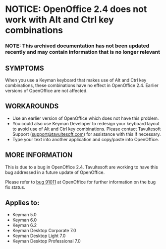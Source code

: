 # NOTICE: OpenOffice 2.4 does not work with Alt and Ctrl key combinations

### **NOTE**: This archived documentation has not been updated recently and may contain information that is no longer relevant

## SYMPTOMS

When you use a Keyman keyboard that makes use of Alt and Ctrl key combinations, these combinations have no effect in OpenOffice 2.4. Earlier versions of OpenOffice are not affected.

## WORKAROUNDS

- Use an earlier version of OpenOffice which does not have this problem.
- You could also use Keyman Developer to redesign your keyboard layout to avoid use of Alt and Ctrl key combinations.  Please contact Tavultesoft Support ([support@tavultesoft.com](mailto:support@tavultesoft.com)) for assistance with this if necessary.
- Type your text into another application and copy/paste into OpenOffice.

## MORE INFORMATION

This is due to a bug in OpenOffice 2.4. Tavultesoft are working to have this bug addressed in a future update of OpenOffice.

Please refer to [bug 91011](http://ui.openoffice.org/issues/show_bug.cgi?id=91011) at OpenOffice for further information on the bug fix status.

## Applies to:
 * Keyman 5.0
 * Keyman 6.0
 * Keyman 6.2
 * Keyman Desktop Corporate 7.0
 * Keyman Desktop Light 7.0
 * Keyman Desktop Professional 7.0